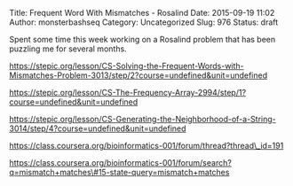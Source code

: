 Title: Frequent Word With Mismatches - Rosalind
Date: 2015-09-19 11:02
Author: monsterbashseq
Category: Uncategorized
Slug: 976
Status: draft

Spent some time this week working on a Rosalind problem that has been
puzzling me for several months.

https://stepic.org/lesson/CS-Solving-the-Frequent-Words-with-Mismatches-Problem-3013/step/2?course=undefined&unit=undefined

https://stepic.org/lesson/CS-The-Frequency-Array-2994/step/1?course=undefined&unit=undefined

https://stepic.org/lesson/CS-Generating-the-Neighborhood-of-a-String-3014/step/4?course=undefined&unit=undefined

https://class.coursera.org/bioinformatics-001/forum/thread?thread\_id=191

https://class.coursera.org/bioinformatics-001/forum/search?q=mismatch+matches\#15-state-query=mismatch+matches
